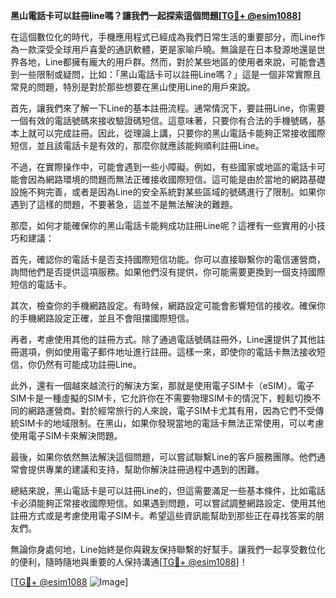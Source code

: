 **黑山電話卡可以註冊line嗎？讓我們一起探索這個問題[[TG💪+ @esim1088](https://t.me/s/esim1088)]**

在這個數位化的時代，手機應用程式已經成為我們日常生活的重要部分，而Line作為一款深受全球用戶喜愛的通訊軟體，更是家喻戶曉。無論是在日本發源地還是世界各地，Line都擁有龐大的用戶群。然而，對於某些地區的使用者來說，可能會遇到一些限制或疑問，比如：「黑山電話卡可以註冊Line嗎？」這是一個非常實際且常見的問題，特別是對於那些想要在黑山使用Line的用戶來說。

首先，讓我們來了解一下Line的基本註冊流程。通常情況下，要註冊Line，你需要一個有效的電話號碼來接收驗證碼短信。這意味著，只要你有合法的手機號碼，基本上就可以完成註冊。因此，從理論上講，只要你的黑山電話卡能夠正常接收國際短信，並且該電話卡是有效的，那麼你就應該能夠順利註冊Line。

不過，在實際操作中，可能會遇到一些小障礙。例如，有些國家或地區的電話卡可能會因為網路環境的問題而無法正確接收國際短信。這可能是由於當地的網路基礎設施不夠完善，或者是因為Line的安全系統對某些區域的號碼進行了限制。如果你遇到了這樣的問題，不要著急，這並不是無法解決的難題。

那麼，如何才能確保你的黑山電話卡能夠成功註冊Line呢？這裡有一些實用的小技巧和建議：

首先，確認你的電話卡是否支持國際短信功能。你可以直接聯繫你的電信運營商，詢問他們是否提供這項服務。如果他們沒有提供，你可能需要更換到一個支持國際短信的電話卡。

其次，檢查你的手機網路設定。有時候，網路設定可能會影響短信的接收。確保你的手機網路設定正確，並且不會阻擋國際短信。

再者，考慮使用其他的註冊方式。除了通過電話號碼註冊外，Line還提供了其他註冊選項，例如使用電子郵件地址進行註冊。這樣一來，即使你的電話卡無法接收短信，你仍然有可能成功註冊Line。

此外，還有一個越來越流行的解決方案，那就是使用電子SIM卡（eSIM）。電子SIM卡是一種虛擬的SIM卡，它允許你在不需要物理SIM卡的情況下，輕鬆切換不同的網路運營商。對於經常旅行的人來說，電子SIM卡尤其有用，因為它們不受傳統SIM卡的地域限制。在黑山，如果你發現當地的電話卡無法正常使用，可以考慮使用電子SIM卡來解決問題。

最後，如果你依然無法解決這個問題，可以嘗試聯繫Line的客戶服務團隊。他們通常會提供專業的建議和支持，幫助你解決註冊過程中遇到的困難。

總結來說，黑山電話卡是可以註冊Line的，但這需要滿足一些基本條件，比如電話卡必須能夠正常接收國際短信。如果遇到問題，可以嘗試調整網路設定、使用其他註冊方式或是考慮使用電子SIM卡。希望這些資訊能幫助到那些正在尋找答案的朋友們。

無論你身處何地，Line始終是你與親友保持聯繫的好幫手。讓我們一起享受數位化的便利，隨時隨地與重要的人保持溝通[[TG💪+ @esim1088](https://t.me/s/esim1088)]！

[[TG💪+ @esim1088](https://t.me/s/esim1088) ![Image](https://i.postimg.cc/4NQfJmqS/Snipaste-2025-05-13-00-14-12.png)]